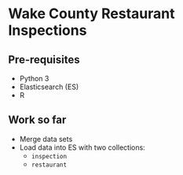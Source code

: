 # Wake County Restaurant Inspections

## Pre-requisites

* Python 3
* Elasticsearch (ES)
* R

## Work so far

* Merge data sets
* Load data into ES with two collections:
	* `inspection`
	* `restaurant`